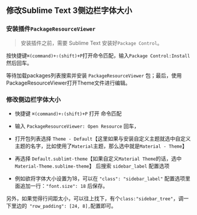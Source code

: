 ## 修改Sublime Text 3侧边栏字体大小

### 安装插件`PackageResourceViewer`

> 安装插件之前，需要 Sublime Text 安装好`Package Control`。

按快捷键`⌘(command)+⇧(shift)+P`打开命令匹配，输入`Package Control:Install`然后回车。

等待加载packages列表搜索并安装 `PackageResourceViewer` 包；最后，使用PackageResourceViewer打开Theme文件进行编辑。

### 修改侧边栏字体大小
* 快捷键 `⌘(command)+⇧(shift)+P` 打开 命令匹配
* 输入 `PackageResourceViewer: Open Resource` 回车，

* 打开包列表选择 `Theme - Default`【这里如果与安装自定义主题就选中自定义主题的名字，比如使用了`Material`主题，那么选中就是`Material - Theme`】

* 再选择 `Default.sublimt-theme`【如果自定义`Material Theme`的话，选中`Material-Theme.sublime-theme`】 后搜索 `sidebar_label` 配置选项

* 例如欲将字体大小设置为18，可以在 `"class": "sidebar_label"` 配置选项里面追加一行：`"font.size": 18` 后保存。



另外，如果觉得行间距太小，可以往上找下，有个`class:"sidebar_tree"`，调一下里边的` "row_padding": [24, 8],`配置即可。

